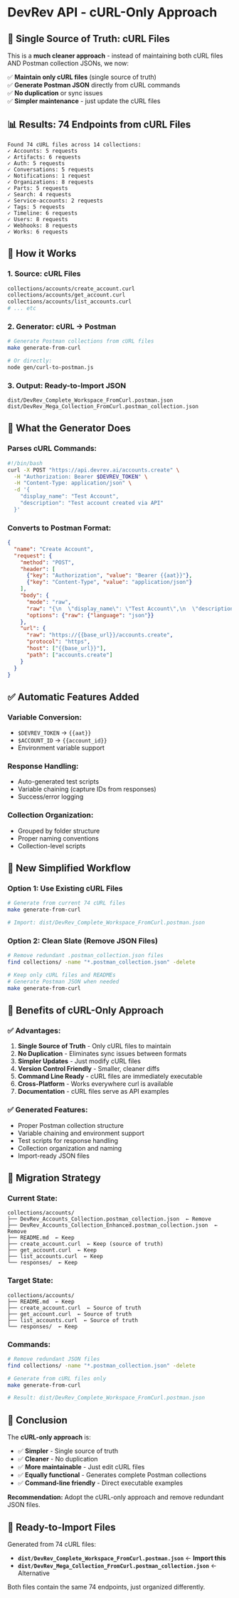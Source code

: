 # DevRev API - cURL-Only Approach

## 🎯 **Single Source of Truth: cURL Files**

This is a **much cleaner approach** - instead of maintaining both cURL files AND Postman collection JSONs, we now:

✅ **Maintain only cURL files** (single source of truth)  
✅ **Generate Postman JSON** directly from cURL commands  
✅ **No duplication** or sync issues  
✅ **Simpler maintenance** - just update the cURL files  

## 📊 **Results: 74 Endpoints from cURL Files**

```
Found 74 cURL files across 14 collections:
✓ Accounts: 5 requests
✓ Artifacts: 6 requests  
✓ Auth: 5 requests
✓ Conversations: 5 requests
✓ Notifications: 1 request
✓ Organizations: 8 requests
✓ Parts: 5 requests
✓ Search: 4 requests
✓ Service-accounts: 2 requests
✓ Tags: 5 requests
✓ Timeline: 6 requests
✓ Users: 8 requests
✓ Webhooks: 8 requests
✓ Works: 6 requests
```

## 🚀 **How it Works**

### **1. Source: cURL Files**
```bash
collections/accounts/create_account.curl
collections/accounts/get_account.curl
collections/accounts/list_accounts.curl
# ... etc
```

### **2. Generator: cURL → Postman**
```bash
# Generate Postman collections from cURL files
make generate-from-curl

# Or directly:
node gen/curl-to-postman.js
```

### **3. Output: Ready-to-Import JSON**
```
dist/DevRev_Complete_Workspace_FromCurl.postman.json
dist/DevRev_Mega_Collection_FromCurl.postman_collection.json
```

## 🔧 **What the Generator Does**

### **Parses cURL Commands:**
```bash
#!/bin/bash
curl -X POST "https://api.devrev.ai/accounts.create" \
  -H "Authorization: Bearer $DEVREV_TOKEN" \
  -H "Content-Type: application/json" \
  -d '{
    "display_name": "Test Account",
    "description": "Test account created via API"
  }'
```

### **Converts to Postman Format:**
```json
{
  "name": "Create Account",
  "request": {
    "method": "POST",
    "header": [
      {"key": "Authorization", "value": "Bearer {{aat}}"},
      {"key": "Content-Type", "value": "application/json"}
    ],
    "body": {
      "mode": "raw",
      "raw": "{\n  \"display_name\": \"Test Account\",\n  \"description\": \"Test account created via API\"\n}",
      "options": {"raw": {"language": "json"}}
    },
    "url": {
      "raw": "https://{{base_url}}/accounts.create",
      "protocol": "https",
      "host": ["{{base_url}}"],
      "path": ["accounts.create"]
    }
  }
}
```

## ✅ **Automatic Features Added**

### **Variable Conversion:**
- `$DEVREV_TOKEN` → `{{aat}}`
- `$ACCOUNT_ID` → `{{account_id}}`
- Environment variable support

### **Response Handling:**
- Auto-generated test scripts
- Variable chaining (capture IDs from responses)
- Success/error logging

### **Collection Organization:**
- Grouped by folder structure
- Proper naming conventions
- Collection-level scripts

## 📁 **New Simplified Workflow**

### **Option 1: Use Existing cURL Files**
```bash
# Generate from current 74 cURL files
make generate-from-curl

# Import: dist/DevRev_Complete_Workspace_FromCurl.postman.json
```

### **Option 2: Clean Slate (Remove JSON Files)**
```bash
# Remove redundant .postman_collection.json files
find collections/ -name "*.postman_collection.json" -delete

# Keep only cURL files and READMEs
# Generate Postman JSON when needed
make generate-from-curl
```

## 🎯 **Benefits of cURL-Only Approach**

### **✅ Advantages:**
1. **Single Source of Truth** - Only cURL files to maintain
2. **No Duplication** - Eliminates sync issues between formats
3. **Simpler Updates** - Just modify cURL files
4. **Version Control Friendly** - Smaller, cleaner diffs
5. **Command Line Ready** - cURL files are immediately executable
6. **Cross-Platform** - Works everywhere curl is available
7. **Documentation** - cURL files serve as API examples

### **✅ Generated Features:**
- Proper Postman collection structure
- Variable chaining and environment support
- Test scripts for response handling
- Collection organization and naming
- Import-ready JSON files

## 🔄 **Migration Strategy**

### **Current State:**
```
collections/accounts/
├── DevRev_Accounts_Collection.postman_collection.json  ← Remove
├── DevRev_Accounts_Collection_Enhanced.postman_collection.json  ← Remove
├── README.md  ← Keep
├── create_account.curl  ← Keep (source of truth)
├── get_account.curl  ← Keep
├── list_accounts.curl  ← Keep
└── responses/  ← Keep
```

### **Target State:**
```
collections/accounts/
├── README.md  ← Keep
├── create_account.curl  ← Source of truth
├── get_account.curl  ← Source of truth
├── list_accounts.curl  ← Source of truth
└── responses/  ← Keep
```

### **Commands:**
```bash
# Remove redundant JSON files
find collections/ -name "*.postman_collection.json" -delete

# Generate from cURL files only
make generate-from-curl

# Result: dist/DevRev_Complete_Workspace_FromCurl.postman.json
```

## 🎉 **Conclusion**

The **cURL-only approach** is:
- ✅ **Simpler** - Single source of truth
- ✅ **Cleaner** - No duplication
- ✅ **More maintainable** - Just edit cURL files
- ✅ **Equally functional** - Generates complete Postman collections
- ✅ **Command-line friendly** - Direct executable examples

**Recommendation:** Adopt the cURL-only approach and remove redundant JSON files.

## 🚀 **Ready-to-Import Files**

Generated from 74 cURL files:
- **`dist/DevRev_Complete_Workspace_FromCurl.postman.json`** ← **Import this**
- **`dist/DevRev_Mega_Collection_FromCurl.postman_collection.json`** ← Alternative

Both files contain the same 74 endpoints, just organized differently.
